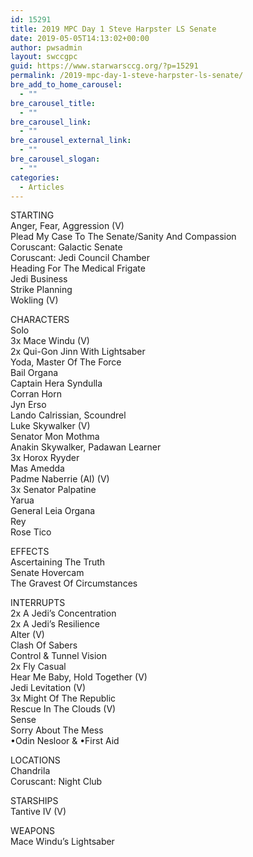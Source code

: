 ```yaml
---
id: 15291
title: 2019 MPC Day 1 Steve Harpster LS Senate
date: 2019-05-05T14:13:02+00:00
author: pwsadmin
layout: swccgpc
guid: https://www.starwarsccg.org/?p=15291
permalink: /2019-mpc-day-1-steve-harpster-ls-senate/
bre_add_to_home_carousel:
  - ""
bre_carousel_title:
  - ""
bre_carousel_link:
  - ""
bre_carousel_external_link:
  - ""
bre_carousel_slogan:
  - ""
categories:
  - Articles
---
```

  


STARTING  
Anger, Fear, Aggression (V)  
Plead My Case To The Senate/Sanity And Compassion  
Coruscant: Galactic Senate  
Coruscant: Jedi Council Chamber  
Heading For The Medical Frigate  
Jedi Business  
Strike Planning  
Wokling (V)

CHARACTERS  
Solo  
3x Mace Windu (V)  
2x Qui-Gon Jinn With Lightsaber  
Yoda, Master Of The Force  
Bail Organa  
Captain Hera Syndulla  
Corran Horn  
Jyn Erso  
Lando Calrissian, Scoundrel  
Luke Skywalker (V)  
Senator Mon Mothma  
Anakin Skywalker, Padawan Learner  
3x Horox Ryyder  
Mas Amedda  
Padme Naberrie (AI) (V)  
3x Senator Palpatine  
Yarua  
General Leia Organa  
Rey  
Rose Tico

EFFECTS  
Ascertaining The Truth  
Senate Hovercam  
The Gravest Of Circumstances

INTERRUPTS  
2x A Jedi&#8217;s Concentration  
2x A Jedi&#8217;s Resilience  
Alter (V)  
Clash Of Sabers  
Control & Tunnel Vision  
2x Fly Casual  
Hear Me Baby, Hold Together (V)  
Jedi Levitation (V)  
3x Might Of The Republic  
Rescue In The Clouds (V)  
Sense  
Sorry About The Mess  
•Odin Nesloor & •First Aid&nbsp;

LOCATIONS  
Chandrila  
Coruscant: Night Club

STARSHIPS  
Tantive IV (V)

WEAPONS  
Mace Windu&#8217;s Lightsaber